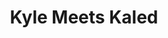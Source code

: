 ---
mission_id: kmc
editorsChoice:
title: "Kyle Meets Kaled"
authors: 
    - "Troy Nathan Robeck"
date:
filename: "kmc.zip"
description: "Run around and destroy some daleks."
cover: "kmc.png"
levelReplaced:	JABSHIP
difficulty: yes
bm:	yes
fme: no
wax: yes
three_do: yes
voc: yes
gmd: no
vue: no
lfd: no
base: "New level from scratch" 
editors: "DFUSE 1.00"

---